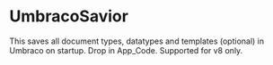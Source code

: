 # UmbracoSavior

This saves all document types, datatypes and templates (optional) in Umbraco on startup. Drop in App_Code.
Supported for v8 only.